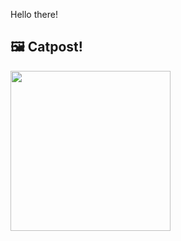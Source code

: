 Hello there!



## 🖼️ Catpost!

<sub>
    <img src="https://cdn2.thecatapi.com/images/9_cVu3MCf.jpg" height="256">
</sub>

